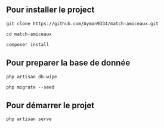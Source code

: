 ## Pour installer le project
```
git clone https://github.com/Ayman9334/match-amiceaux.git
```
```
cd match-amiceaux
```
```
composer install
```

## Pour preparer la base de donnée
```
php artisan db:wipe
```
```
php migrate --seed
```

## Pour démarrer le projet

```
php artisan serve
```

